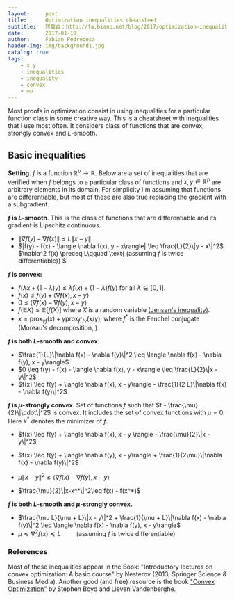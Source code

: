 ```yaml
---
layout:     post
title:      Optimization inequalities cheatsheet
subtitle:   转载自：http://fa.bianp.net/blog/2017/optimization-inequalities-cheatsheet/
date:       2017-01-10
author:     Fabian Pedregosa
header-img: img/background1.jpg
catalog: true
tags:
    - x y
    - inequalities
    - inequality
    - convex
    - mu
---
```


Most proofs in optimization consist in using inequalities for a particular function class in some creative way. This is a cheatsheet with inequalities that I use most often. It considers class of functions that are convex, strongly convex and $L$-smooth.
 

## Basic inequalities


**Setting**. $f$ is a function $\mathbb{R}^p \to \mathbb{R}$. Below are a set of inequalities that are verified when $f$ belongs to a particular class of functions and $x, y \in \mathbb{R}^p$ are arbitrary elements in its domain. For simplicity I'm assuming that functions are differentiable, but most of these are also true replacing the gradient with a subgradient.
 


**$f$ is $L$-smooth**. This is the class of functions that are differentiable and its gradient is Lipschitz continuous.
 
- $\|\nabla f(y) - \nabla f(x) \| \leq L \|x - y\|$
- $|f(y) - f(x) - \langle \nabla f(x), y - x\rangle| \leq \frac{L}{2}\|y - x\|^2$
$\nabla^2 f(x) \preceq L\qquad \text{ (assuming $f$ is twice differentiable)}
$




**$f$ is convex:**

- $f(\lambda x + (1 - \lambda)y) \leq \lambda f(x) + (1 - \lambda)f(y)$ for all $\lambda \in [0, 1]$.
- $f(x) \leq f(y) + \langle \nabla f(x), x - y\rangle$
- $0 \leq \langle \nabla f(x) - \nabla f(y), x - y\rangle$
- $f(\mathbb{E}X) \leq \mathbb{E}[f(X)]$ where $X$ is a random variable [(Jensen's inequality)](https://en.wikipedia.org/wiki/Jensen's_inequality).
- $x = \text{prox}_{\gamma f}(x) + \gamma \text{prox}_{f^*/\gamma}(x/\gamma)$, where $f^*$ is the Fenchel conjugate (Moreau's decomposition, )




**$f$ is both $L$-smooth and convex**:
 
- $\frac{1}{L}\|\nabla f(x) - \nabla f(y)\|^2 \leq \langle \nabla f(x) - \nabla f(y), x - y\rangle$
- $0 \leq f(y) - f(x) - \langle \nabla f(x), y - x\rangle \leq \frac{L}{2}\|x - y\|^2$
- $f(x) \leq f(y) + \langle \nabla f(x), x - y\rangle - \frac{1}{2 L}\|\nabla f(x) - \nabla f(y)\|^2$




**$f$ is $\mu$-strongly convex**. Set of functions $f$ such that $f - \frac{\mu}{2}\|\cdot\|^2$ is convex. It includes the set of convex functions with $\mu=0$. Here $x^*$ denotes the minimizer of $f$.

- $f(x) \leq f(y) + \langle \nabla f(x), x - y \rangle - \frac{\mu}{2}\|x - y\|^2$

- $f(x) \leq f(y) + \langle \nabla f(y), x - y\rangle + \frac{1}{2\mu}\|\nabla f(x) - \nabla f(y)\|^2$

- $\mu\|x - y\|^2 \leq \langle \nabla f(x) - \nabla f(y), x - y\rangle$

- $\frac{\mu}{2}\|x-x^*\|^2\leq f(x) - f(x^*)$



**$f$ is both $L$-smooth and $\mu$-strongly convex.**

- $\frac{\mu L}{\mu + L}\|x - y\|^2 + \frac{1}{\mu + L}\|\nabla f(x) - \nabla f(y)\|^2 \leq \langle \nabla f(x) - \nabla f(y), x - y\rangle$
- $\mu \preceq \nabla^2 f(x) \preceq L \qquad \text{ (assuming $f$ is twice differentiable)}$



### References


 Most of these inequalities appear in the Book: "Introductory lectures on convex optimization: A basic course" by Nesterov (2013, Springer Science & Business Media). Another good (and free) resource is the book ["Convex Optimization"](http://stanford.edu/~boyd/cvxbook) by
Stephen Boyd and Lieven Vandenberghe.
 

